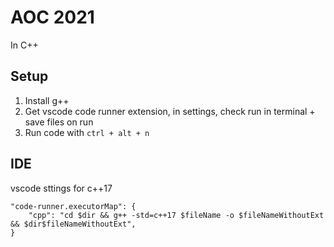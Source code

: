 # AOC 2021

In C++

## Setup

1. Install g++
2. Get vscode code runner extension, in settings, check run in terminal + save files on run
3. Run code with `ctrl + alt + n`

## IDE

vscode sttings for c++17

```
"code-runner.executorMap": {
    "cpp": "cd $dir && g++ -std=c++17 $fileName -o $fileNameWithoutExt && $dir$fileNameWithoutExt",
}
```